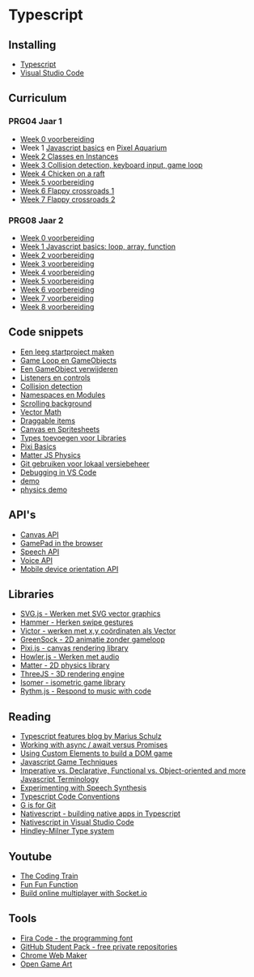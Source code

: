 # Typescript

## Installing

- [Typescript](https://www.typescriptlang.org)
- [Visual Studio Code](https://code.visualstudio.com)

## Curriculum

### PRG04 Jaar 1
- [Week 0 voorbereiding](https://github.com/HR-CMGT/PRG04-Week0)
- Week 1 [Javascript basics](https://github.com/HR-CMGT/PRG04-Week1-oefening1) en [Pixel Aquarium](https://github.com/HR-CMGT/PRG04-Week1-oefening2)
- [Week 2 Classes en Instances]()
- [Week 3 Collision detection, keyboard input, game loop]()
- [Week 4 Chicken on a raft]()
- [Week 5 voorbereiding]()
- [Week 6 Flappy crossroads 1]()
- [Week 7 Flappy crossroads 2]()

### PRG08 Jaar 2
- [Week 0 voorbereiding]()
- [Week 1 Javascript basics: loop, array, function]()
- [Week 2 voorbereiding]()
- [Week 3 voorbereiding]()
- [Week 4 voorbereiding]()
- [Week 5 voorbereiding]()
- [Week 6 voorbereiding]()
- [Week 7 voorbereiding]()
- [Week 8 voorbereiding]()

## Code snippets

- [Een leeg startproject maken](dev/project.md)
- [Game Loop en GameObjects](dev/game.md)
- [Een GameObject verwijderen](dev/remove.md)
- [Listeners en controls](dev/listeners.md)
- [Collision detection](dev/collision.md)
- [Namespaces en Modules](dev/namespace.md)
- [Scrolling background](dev/scrolling.md)
- [Vector Math](dev/vector/)
- [Draggable items](dev/draggable/)
- [Canvas en Spritesheets](dev/canvas/)
- [Types toevoegen voor Libraries](dev/types.md)
- [Pixi Basics](dev/pixi.md)
- [Matter JS Physics](dev/matter/)
- [Git gebruiken voor lokaal versiebeheer](dev/git.md)
- [Debugging in VS Code](dev/debug.md)
- [demo](https://hr-cmgt.github.io/Typescript/)
- [physics demo](https://hr-cmgt.github.io/Typescript/matter.html)

## API's

- [Canvas API](https://developer.mozilla.org/en-US/docs/Web/API/Canvas_API)
- [GamePad in the browser](https://developer.mozilla.org/en-US/docs/Web/API/Gamepad_API/Using_the_Gamepad_API)
- [Speech API](http://mdn.github.io/web-speech-api/speech-color-changer/)
- [Voice API](https://github.com/mdn/web-speech-api/tree/master/speech-color-changer)
- [Mobile device orientation API](https://developer.mozilla.org/en-US/docs/Web/API/Detecting_device_orientation)

## Libraries

- [SVG.js - Werken met SVG vector graphics](http://svgjs.com)
- [Hammer - Herken swipe gestures](http://hammerjs.github.io)
- [Victor - werken met x,y coördinaten als Vector](http://victorjs.org)
- [GreenSock - 2D animatie zonder gameloop](https://greensock.com/)
- [Pixi.js - canvas rendering library](http://www.pixijs.com)
- [Howler.js - Werken met audio](https://howlerjs.com)
- [Matter - 2D physics library](http://brm.io/matter-js/)
- [ThreeJS - 3D rendering engine](https://threejs.org)
- [Isomer - isometric game library](http://jdan.github.io/isomer/)
- [Rythm.js - Respond to music with code](https://t.co/5Rz2i4yAcx)

## Reading

- [Typescript features blog by Marius Schulz](https://blog.mariusschulz.com)
- [Working with async / await versus Promises](https://hackernoon.com/6-reasons-why-javascripts-async-await-blows-promises-away-tutorial-c7ec10518dd9)
- [Using Custom Elements to build a DOM game](https://dev.to/eerk/inventing-your-own-html-elements-to-build-a-dom-game)
- [Javascript Game Techniques](https://developer.mozilla.org/en-US/docs/Games)
- [Imperative vs. Declarative, Functional vs. Object-oriented and more Javascript Terminology](https://medium.freecodecamp.com/programming-mental-models-47ccc65eb334)
- [Experimenting with Speech Synthesis](https://www.smashingmagazine.com/2017/02/experimenting-with-speechsynthesis/)
- [Typescript Code Conventions](https://github.com/basarat/typescript-book/blob/master/docs/styleguide/styleguide.md)
- [G is for Git](https://dev.to/sroy8091/g-for-git)
- [Nativescript - building native apps in Typescript](https://www.nativescript.org)
- [Nativescript in Visual Studio Code](https://www.nativescript.org/nativescript-for-visual-studio-code)
- [Hindley-Milner Type system](https://en.wikipedia.org/wiki/Hindley–Milner_type_system)

## Youtube

- [The Coding Train](https://www.youtube.com/user/shiffman)
- [Fun Fun Function](https://www.youtube.com/channel/UCO1cgjhGzsSYb1rsB4bFe4Q/)
- [Build online multiplayer with Socket.io](http://youtu.be/JljMBn69fZM)

## Tools

- [Fira Code - the programming font](https://github.com/tonsky/FiraCode)
- [GitHub Student Pack - free private repositories](https://education.github.com/pack)
- [Chrome Web Maker](https://chrome.google.com/webstore/detail/web-maker/lkfkkhfhhdkiemehlpkgjeojomhpccnh?hl=en)
- [Open Game Art](https://opengameart.org)
